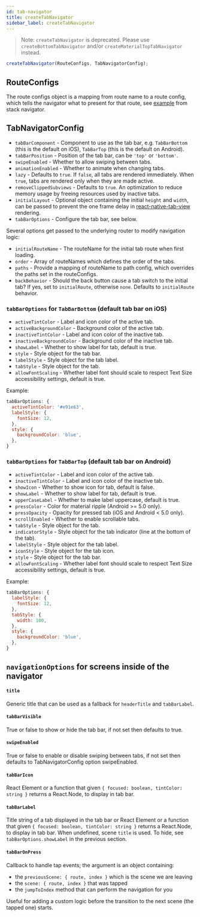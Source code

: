 ```yaml
---
id: tab-navigator
title: createTabNavigator
sidebar_label: createTabNavigator
---
```


> Note: `createTabNavigator` is deprecated. Please use `createBottomTabNavigator` and/or `createMaterialTopTabNavigator` instead.

```js
createTabNavigator(RouteConfigs, TabNavigatorConfig);
```

## RouteConfigs

The route configs object is a mapping from route name to a route config, which tells the navigator what to present for that route, see [example](stack-navigator.html#routeconfigs) from stack navigator.

## TabNavigatorConfig

* `tabBarComponent` - Component to use as the tab bar, e.g. `TabBarBottom` (this is the default on iOS), `TabBarTop` (this is the default on Android).
* `tabBarPosition` - Position of the tab bar, can be `'top'` or `'bottom'`.
* `swipeEnabled` - Whether to allow swiping between tabs.
* `animationEnabled` - Whether to animate when changing tabs.
* `lazy` - Defaults to `true`. If `false`, all tabs are rendered immediately. When `true`, tabs are rendered only when they are made active.
* `removeClippedSubviews` - Defaults to `true`. An optimization to reduce memory usage by freeing resources used by inactive tabs.
* `initialLayout` - Optional object containing the initial `height` and `width`, can be passed to prevent the one frame delay in [react-native-tab-view](https://github.com/react-native-community/react-native-tab-view#avoid-one-frame-delay) rendering.
* `tabBarOptions` - Configure the tab bar, see below.

Several options get passed to the underlying router to modify navigation logic:

* `initialRouteName` - The routeName for the initial tab route when first loading.
* `order` - Array of routeNames which defines the order of the tabs.
* `paths` - Provide a mapping of routeName to path config, which overrides the paths set in the routeConfigs.
* `backBehavior` - Should the back button cause a tab switch to the initial tab? If yes, set to `initialRoute`, otherwise `none`. Defaults to `initialRoute` behavior.

### `tabBarOptions` for `TabBarBottom` (default tab bar on iOS)

* `activeTintColor` - Label and icon color of the active tab.
* `activeBackgroundColor` - Background color of the active tab.
* `inactiveTintColor` - Label and icon color of the inactive tab.
* `inactiveBackgroundColor` - Background color of the inactive tab.
* `showLabel` - Whether to show label for tab, default is true.
* `style` - Style object for the tab bar.
* `labelStyle` - Style object for the tab label.
* `tabStyle` - Style object for the tab.
* `allowFontScaling` - Whether label font should scale to respect Text Size accessibility settings, default is true.

Example:

```js
tabBarOptions: {
  activeTintColor: '#e91e63',
  labelStyle: {
    fontSize: 12,
  },
  style: {
    backgroundColor: 'blue',
  },
}
```

### `tabBarOptions` for `TabBarTop` (default tab bar on Android)

* `activeTintColor` - Label and icon color of the active tab.
* `inactiveTintColor` - Label and icon color of the inactive tab.
* `showIcon` - Whether to show icon for tab, default is false.
* `showLabel` - Whether to show label for tab, default is true.
* `upperCaseLabel` - Whether to make label uppercase, default is true.
* `pressColor` - Color for material ripple (Android >= 5.0 only).
* `pressOpacity` - Opacity for pressed tab (iOS and Android < 5.0 only).
* `scrollEnabled` - Whether to enable scrollable tabs.
* `tabStyle` - Style object for the tab.
* `indicatorStyle` - Style object for the tab indicator (line at the bottom of the tab).
* `labelStyle` - Style object for the tab label.
* `iconStyle` - Style object for the tab icon.
* `style` - Style object for the tab bar.
* `allowFontScaling` - Whether label font should scale to respect Text Size accessibility settings, default is true.

Example:

```js
tabBarOptions: {
  labelStyle: {
    fontSize: 12,
  },
  tabStyle: {
    width: 100,
  },
  style: {
    backgroundColor: 'blue',
  },
}
```

## `navigationOptions` for screens inside of the navigator

#### `title`

Generic title that can be used as a fallback for `headerTitle` and `tabBarLabel`.

#### `tabBarVisible`

True or false to show or hide the tab bar, if not set then defaults to true.

#### `swipeEnabled`

True or false to enable or disable swiping between tabs, if not set then defaults to TabNavigatorConfig option swipeEnabled.

#### `tabBarIcon`

React Element or a function that given `{ focused: boolean, tintColor: string }` returns a React.Node, to display in tab bar.

#### `tabBarLabel`

Title string of a tab displayed in the tab bar or React Element or a function that given `{ focused: boolean, tintColor: string }` returns a React.Node, to display in tab bar. When undefined, scene `title` is used. To hide, see `tabBarOptions.showLabel` in the previous section.

#### `tabBarOnPress`

Callback to handle tap events; the argument is an object containing:

* the `previousScene: { route, index }` which is the scene we are leaving
* the `scene: { route, index }` that was tapped
* the `jumpToIndex` method that can perform the navigation for you

Useful for adding a custom logic before the transition to the next scene (the tapped one) starts.
